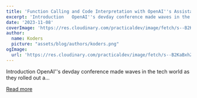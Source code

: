 ```yaml
---
title: 'Function Calling and Code Interpretation with OpenAI''s Assistant API: A Quick and Simple Tutorial'
excerpt: 'Introduction   OpenAI''s devday conference made waves in the tech world as they rolled out a...'
date: '2023-11-08'
coverImage: 'https://res.cloudinary.com/practicaldev/image/fetch/s--B2KaBxhZ--/c_imagga_scale,f_auto,fl_progressive,h_420,q_auto,w_1000/https://dev-to-uploads.s3.amazonaws.com/uploads/articles/lx427h0lde3m4uf44yb8.jpg'
author:
  name: Koders
  picture: "assets/blog/authors/koders.png"
ogImage:
  url: 'https://res.cloudinary.com/practicaldev/image/fetch/s--B2KaBxhZ--/c_imagga_scale,f_auto,fl_progressive,h_420,q_auto,w_1000/https://dev-to-uploads.s3.amazonaws.com/uploads/articles/lx427h0lde3m4uf44yb8.jpg'
---
```


Introduction   OpenAI''s devday conference made waves in the tech world as they rolled out a...

[Read more](https://dev.to/airtai/function-calling-and-code-interpretation-with-openais-assistant-api-a-quick-and-simple-tutorial-5ce5)
